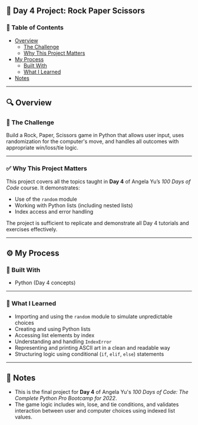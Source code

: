 ## 📅 Day 4 Project: Rock Paper Scissors

### 📄 Table of Contents

- [Overview](#overview)
  - [The Challenge](#the-challenge)
  - [Why This Project Matters](#why-this-project-matters)
- [My Process](#my-process)
  - [Built With](#built-with)
  - [What I Learned](#what-i-learned)
- [Notes](#notes)

---

## 🔍 Overview

### 🎯 The Challenge

Build a Rock, Paper, Scissors game in Python that allows user input, uses randomization for the computer's move, and handles all outcomes with appropriate win/loss/tie logic.

---

### ✅ Why This Project Matters

This project covers all the topics taught in **Day 4** of Angela Yu’s _100 Days of Code_ course. It demonstrates:
- Use of the `random` module
- Working with Python lists (including nested lists)
- Index access and error handling

The project is sufficient to replicate and demonstrate all Day 4 tutorials and exercises effectively.

---


## ⚙️ My Process

### 🧰 Built With

- Python (Day 4 concepts)

---

### 🧠 What I Learned

- Importing and using the `random` module to simulate unpredictable choices
- Creating and using Python lists
- Accessing list elements by index
- Understanding and handling `IndexError`
- Representing and printing ASCII art in a clean and readable way
- Structuring logic using conditional (`if`, `elif`, `else`) statements

---

## 📝 Notes

- This is the final project for **Day 4** of Angela Yu's *100 Days of Code: The Complete Python Pro Bootcamp for 2022*.
- The game logic includes win, lose, and tie conditions, and validates interaction between user and computer choices using indexed list values.
